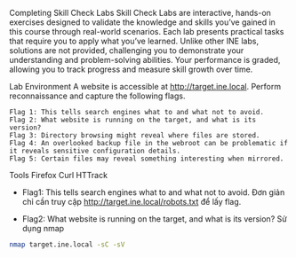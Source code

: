 Completing Skill Check Labs
    Skill Check Labs are interactive, hands-on exercises designed to validate the knowledge and skills you’ve gained in this course through real-world scenarios. Each lab presents practical tasks that require you to apply what you’ve learned. Unlike other INE labs, solutions are not provided, challenging you to demonstrate your understanding and problem-solving abilities. Your performance is graded, allowing you to track progress and measure skill growth over time.

Lab Environment
A website is accessible at http://target.ine.local. Perform reconnaissance and capture the following flags.

    Flag 1: This tells search engines what to and what not to avoid.
    Flag 2: What website is running on the target, and what is its version?
    Flag 3: Directory browsing might reveal where files are stored.
    Flag 4: An overlooked backup file in the webroot can be problematic if it reveals sensitive configuration details.
    Flag 5: Certain files may reveal something interesting when mirrored.
Tools
    Firefox
    Curl
    HTTrack

- Flag1: This tells search engines what to and what not to avoid.
Đơn giản chỉ cần truy cập http://target.ine.local/robots.txt để lấy flag.

- Flag2: What website is running on the target, and what is its version?
Sử dụng nmap
```bash
nmap target.ine.local -sC -sV 
```


